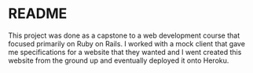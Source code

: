 # README

This project was done as a capstone to a web development course that focused primarily on Ruby on Rails. I worked with a mock client that gave me specifications
for a website that they wanted and I went created this website from the ground up and eventually deployed it onto Heroku.
